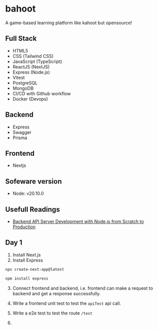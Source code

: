 # bahoot
A game-based learning platform like kahoot but opensource!

## Full Stack

- HTML5
- CSS (Tailwind CSS)
- JavaScript (TypeScript)
- ReactJS (NextJS)
- Express (Node.js)
- Vitest
- PostgreSQL
- MongoDB
- CI/CD with Github workflow
- Docker (Devops)

## Backend

- Express
- Swagger
- Prisma

## Frontend

- Nextjs

## Sofeware version

- Node: v20.10.0

## Usefull Readings

- [Backend API Server Development with Node.js from Scratch to Production](https://losikov.medium.com/backend-api-server-development-with-node-js-from-scratch-to-production-fe3d3b860003)

## Day 1

1. Install Next.js
2. Install Express

```bash
npx create-next-app@latest
```

```bash
npm install express
```

3. Connect frontend and backend, i.e. frontend can make a request to backend and get a response successfully.

4. Write a frontend unit test to test the `apiTest` api call.
5. Write a e2e test to test the route `/test`
6. 

